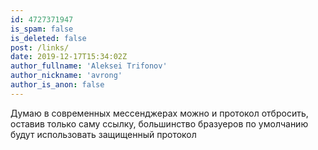 ```yaml
---
id: 4727371947
is_spam: false
is_deleted: false
post: /links/
date: 2019-12-17T15:34:02Z
author_fullname: 'Aleksei Trifonov'
author_nickname: 'avrong'
author_is_anon: false
---
```


<p>Думаю в современных мессенджерах можно и протокол отбросить, оставив только саму ссылку, большинство бразуеров по умолчанию будут использовать защищенный протокол</p>
